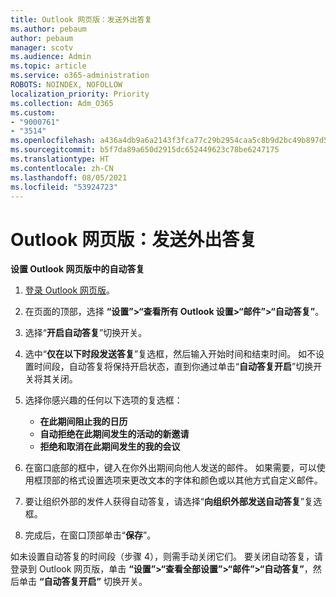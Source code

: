 ```yaml
---
title: Outlook 网页版：发送外出答复
ms.author: pebaum
author: pebaum
manager: scotv
ms.audience: Admin
ms.topic: article
ms.service: o365-administration
ROBOTS: NOINDEX, NOFOLLOW
localization_priority: Priority
ms.collection: Adm_O365
ms.custom:
- "9000761"
- "3514"
ms.openlocfilehash: a436a4db9a6a2143f3fca77c29b2954caa5c8b9d2bc49b897d533104fc7ddde4
ms.sourcegitcommit: b5f7da89a650d2915dc652449623c78be6247175
ms.translationtype: HT
ms.contentlocale: zh-CN
ms.lasthandoff: 08/05/2021
ms.locfileid: "53924723"
---
```

# <a name="outlook-on-the-web-send-out-of-office-replies"></a>Outlook 网页版：发送外出答复

**设置 Outlook 网页版中的自动答复**

1. [登录 Outlook 网页版](https://support.office.com/article/how-to-sign-in-to-outlook-on-the-web-763fab4d-0138-4814-b450-37fc286bcb79)。

2. 在页面的顶部，选择 **“设置”>“查看所有 Outlook 设置>“邮件”>“自动答复”**。

3. 选择“**开启自动答复**”切换开关。

4. 选中“**仅在以下时段发送答复**”复选框，然后输入开始时间和结束时间。 如不设置时间段，自动答复将保持开启状态，直到你通过单击“**自动答复开启**”切换开关将其关闭。

5. 选择你感兴趣的任何以下选项的复选框：
    - **在此期间阻止我的日历**
    - **自动拒绝在此期间发生的活动的新邀请**
    - **拒绝和取消在此期间发生的我的会议**

6. 在窗口底部的框中，键入在你外出期间向他人发送的邮件。 如果需要，可以使用框顶部的格式设置选项来更改文本的字体和颜色或以其他方式自定义邮件。

7. 要让组织外部的发件人获得自动答复，请选择“**向组织外部发送自动答复**”复选框。

8. 完成后，在窗口顶部单击“**保存**”。

如未设置自动答复的时间段（步骤 4），则需手动关闭它们。 要关闭自动答复，请登录到 Outlook 网页版，单击 **“设置”>“查看全部设置”>“邮件”>“自动答复”**，然后单击 **“自动答复开启”** 切换开关。
